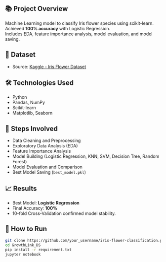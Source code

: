 
## 📚 Project Overview
Machine Learning model to classify Iris flower species using scikit-learn.  
Achieved **100% accuracy** with Logistic Regression.  
Includes EDA, feature importance analysis, model evaluation, and model saving.

## 📂 Dataset
- Source: [Kaggle - Iris Flower Dataset](https://www.kaggle.com/datasets/arshid/iris-flower-dataset)

## 🛠 Technologies Used
- Python
- Pandas, NumPy
- Scikit-learn
- Matplotlib, Seaborn

## 🚀 Steps Involved
- Data Cleaning and Preprocessing
- Exploratory Data Analysis (EDA)
- Feature Importance Analysis
- Model Building (Logistic Regression, KNN, SVM, Decision Tree, Random Forest)
- Model Evaluation and Comparison
- Best Model Saving (`best_model.pkl`)

## 📈 Results
- Best Model: **Logistic Regression**
- Final Accuracy: **100%**
- 10-fold Cross-Validation confirmed model stability.

## 📄 How to Run
```bash
git clone https://github.com/your_username/iris-flower-classification.git
cd GrowthLink_DS
pip install -r requirement.txt
jupyter notebook






